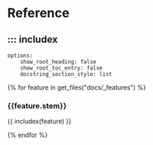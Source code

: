 # Reference

## ::: includex
    options:
        show_root_heading: false
        show_root_toc_entry: false
        docstring_section_style: list

{% for feature in get_files("docs/_features") %}

### {{feature.stem}}

{{ includex(feature) }}

{% endfor %}
